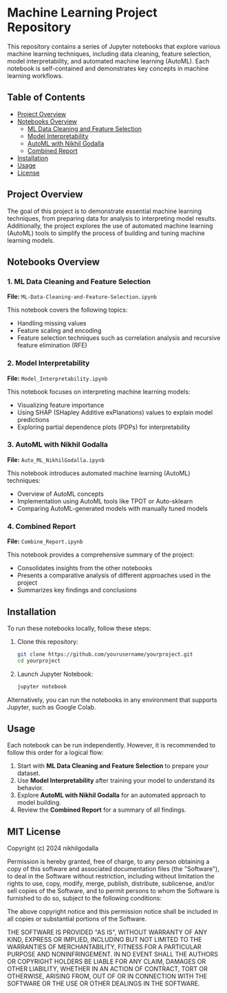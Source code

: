 # Machine Learning Project Repository

This repository contains a series of Jupyter notebooks that explore various machine learning techniques, including data cleaning, feature selection, model interpretability, and automated machine learning (AutoML). Each notebook is self-contained and demonstrates key concepts in machine learning workflows.

## Table of Contents

- [Project Overview](#project-overview)
- [Notebooks Overview](#notebooks-overview)
  - [ML Data Cleaning and Feature Selection](#1-ml-data-cleaning-and-feature-selection)
  - [Model Interpretability](#2-model-interpretability)
  - [AutoML with Nikhil Godalla](#3-automl-with-nikhil-godalla)
  - [Combined Report](#4-combined-report)
- [Installation](#installation)
- [Usage](#usage)
- [License](#MIT-License)

## Project Overview

The goal of this project is to demonstrate essential machine learning techniques, from preparing data for analysis to interpreting model results. Additionally, the project explores the use of automated machine learning (AutoML) tools to simplify the process of building and tuning machine learning models.

## Notebooks Overview

### 1. ML Data Cleaning and Feature Selection
**File:** `ML-Data-Cleaning-and-Feature-Selection.ipynb`

This notebook covers the following topics:
- Handling missing values
- Feature scaling and encoding
- Feature selection techniques such as correlation analysis and recursive feature elimination (RFE)

### 2. Model Interpretability
**File:** `Model_Interpretability.ipynb`

This notebook focuses on interpreting machine learning models:
- Visualizing feature importance
- Using SHAP (SHapley Additive exPlanations) values to explain model predictions
- Exploring partial dependence plots (PDPs) for interpretability

### 3. AutoML with Nikhil Godalla
**File:** `Auto_ML_NikhilGodalla.ipynb`

This notebook introduces automated machine learning (AutoML) techniques:
- Overview of AutoML concepts
- Implementation using AutoML tools like TPOT or Auto-sklearn
- Comparing AutoML-generated models with manually tuned models

### 4. Combined Report
**File:** `Combine_Report.ipynb`

This notebook provides a comprehensive summary of the project:
- Consolidates insights from the other notebooks
- Presents a comparative analysis of different approaches used in the project
- Summarizes key findings and conclusions

## Installation

To run these notebooks locally, follow these steps:

1. Clone this repository:
   ```bash
   git clone https://github.com/yourusername/yourproject.git
   cd yourproject
   ```

2. Launch Jupyter Notebook:
   ```bash
   jupyter notebook
   ```

Alternatively, you can run the notebooks in any environment that supports Jupyter, such as Google Colab.

## Usage

Each notebook can be run independently. However, it is recommended to follow this order for a logical flow:

1. Start with **ML Data Cleaning and Feature Selection** to prepare your dataset.
2. Use **Model Interpretability** after training your model to understand its behavior.
3. Explore **AutoML with Nikhil Godalla** for an automated approach to model building.
4. Review the **Combined Report** for a summary of all findings.

## MIT License

Copyright (c) 2024 nikhilgodalla

Permission is hereby granted, free of charge, to any person obtaining a copy
of this software and associated documentation files (the "Software"), to deal
in the Software without restriction, including without limitation the rights
to use, copy, modify, merge, publish, distribute, sublicense, and/or sell
copies of the Software, and to permit persons to whom the Software is
furnished to do so, subject to the following conditions:

The above copyright notice and this permission notice shall be included in all
copies or substantial portions of the Software.

THE SOFTWARE IS PROVIDED "AS IS", WITHOUT WARRANTY OF ANY KIND, EXPRESS OR
IMPLIED, INCLUDING BUT NOT LIMITED TO THE WARRANTIES OF MERCHANTABILITY,
FITNESS FOR A PARTICULAR PURPOSE AND NONINFRINGEMENT. IN NO EVENT SHALL THE
AUTHORS OR COPYRIGHT HOLDERS BE LIABLE FOR ANY CLAIM, DAMAGES OR OTHER
LIABILITY, WHETHER IN AN ACTION OF CONTRACT, TORT OR OTHERWISE, ARISING FROM,
OUT OF OR IN CONNECTION WITH THE SOFTWARE OR THE USE OR OTHER DEALINGS IN THE
SOFTWARE.
